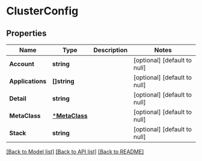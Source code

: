# ClusterConfig

## Properties
Name | Type | Description | Notes
------------ | ------------- | ------------- | -------------
**Account** | **string** |  | [optional] [default to null]
**Applications** | **[]string** |  | [optional] [default to null]
**Detail** | **string** |  | [optional] [default to null]
**MetaClass** | [***MetaClass**](MetaClass.md) |  | [optional] [default to null]
**Stack** | **string** |  | [optional] [default to null]

[[Back to Model list]](../README.md#documentation-for-models) [[Back to API list]](../README.md#documentation-for-api-endpoints) [[Back to README]](../README.md)


